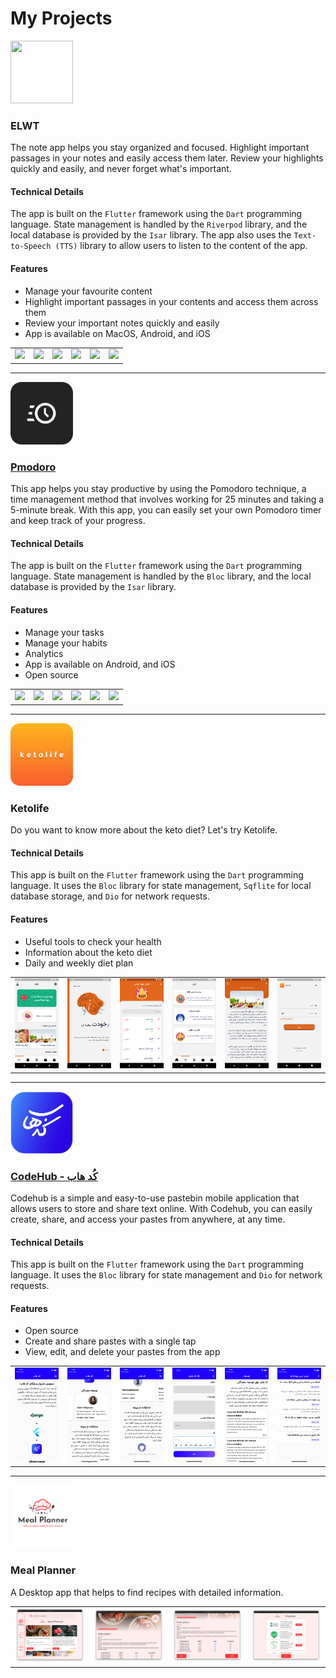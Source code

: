 # My Projects

<img src="https://github.com/mahmoud-eslami/resume/assets/57481226/d30f8e2a-093e-4330-bd0b-f3cf3016023f" width="100" height="100">

### ELWT
The note app helps you stay organized and focused. Highlight important passages in your notes and easily access them later. Review your highlights quickly and easily, and never forget what's important.

#### Technical Details

The app is built on the `Flutter` framework using the `Dart` programming language. State management is handled by the `Riverpod` library, and the local database is provided by the `Isar` library. The app also uses the `Text-to-Speech (TTS)` library to allow users to listen to the content of the app.
 
#### Features
* Manage your favourite content
* Highlight important passages in your contents and access them across them
* Review your important notes quickly and easily
* App is available on MacOS, Android, and iOS

<table>
  <tr>
      <td>
        <img src="https://github.com/mahmoud-eslami/resume/assets/57481226/ffc72cd7-c8fb-4f82-b950-62c68dc616a1">
</td>
      <td>
        <img src="https://github.com/mahmoud-eslami/resume/assets/57481226/1be284cf-a072-4a1a-851c-dc5128d90b07">
</td>
      <td>
        <img src="https://github.com/mahmoud-eslami/resume/assets/57481226/b7355458-a6b1-4cc4-8d9a-27f151425a9b">
</td>
      <td>
        <img src="https://github.com/mahmoud-eslami/resume/assets/57481226/abb21000-e5cf-4317-bac3-6136b84a76d7">
</td>
      <td>
        <img src="https://github.com/mahmoud-eslami/resume/assets/57481226/30e45b75-bdab-4cd2-8835-377031241728">
</td>
      <td>
        <img src="https://github.com/mahmoud-eslami/resume/assets/57481226/6f2f0984-994d-4eba-8b30-b10c6ebd1644">
</td>
  </tr>
</table>

---

<img src="https://raw.githubusercontent.com/mahmoud-eslami/resume/hide-contribute/pmodoro/app_icon.png" width="100" height="100">

### [Pmodoro](https://github.com/time-mastery/pmodoro-application)
This app helps you stay productive by using the Pomodoro technique, a time management method that
involves working for 25 minutes and taking a 5-minute break. With this app, you can easily set your
own Pomodoro timer and keep track of your progress.

#### Technical Details

The app is built on the `Flutter` framework using the `Dart` programming language. State management is handled by the `Bloc` library, and the local database is provided by the `Isar` library.
 
#### Features
* Manage your tasks
* Manage your habits
* Analytics
* App is available on Android, and iOS
* Open source

<table>
  <tr>
    <td><img src="https://github.com/time-mastery/pmodoro-application/assets/57481226/34afcd40-80e6-43f3-b696-c71fed6e4a4e"></td>
    <td><img src="https://github.com/time-mastery/pmodoro-application/assets/57481226/64bb95a2-3bf5-4201-bfec-6891815365ac"></td>
    <td><img src="https://github.com/time-mastery/pmodoro-application/assets/57481226/81e5ea74-2e2f-43e5-aa1b-e3a0109e324e"></td>
    <td><img src="https://github.com/time-mastery/pmodoro-application/assets/57481226/e6bd0447-5812-4ce0-8c3f-f0f65dd50df0"></td>
    <td><img src="https://github.com/time-mastery/pmodoro-application/assets/57481226/3a40ee91-e4eb-42da-b72a-b49838f9efab"></td>
    <td><img src="https://github.com/time-mastery/pmodoro-application/assets/57481226/7e41a009-bddd-48d3-8e4d-f8a1cac50a9a"></td>
  </tr>
</table>

---

<img src="https://raw.githubusercontent.com/mahmoud-eslami/resume/main/images/ketolife/ketoIcon.png" width="100" height="100">

### Ketolife
Do you want to know more about the keto diet? Let's try Ketolife.

#### Technical Details

This app is built on the `Flutter` framework using the `Dart` programming language. It uses the `Bloc` library for state management, `Sqflite` for local database storage, and `Dio` for network requests.
 
#### Features
* Useful tools to check your health
* Information about the keto diet
* Daily and weekly diet plan

<table>
  <tr>
    <td><img src="https://raw.githubusercontent.com/mahmoud-eslami/resume/main/images/ketolife/23.png"></td>
    <td><img src="https://raw.githubusercontent.com/mahmoud-eslami/resume/main/images/ketolife/26.png"></td>
    <td><img src="https://raw.githubusercontent.com/mahmoud-eslami/resume/main/images/ketolife/7.png"></td>
    <td><img src="https://raw.githubusercontent.com/mahmoud-eslami/resume/main/images/ketolife/13.png"></td>
    <td><img src="https://raw.githubusercontent.com/mahmoud-eslami/resume/main/images/ketolife/18.png"></td>
    <td><img src="https://raw.githubusercontent.com/mahmoud-eslami/resume/main/images/ketolife/21.png"></td>
  </tr>
</table>

---

<img src="https://raw.githubusercontent.com/codehub-ir/codehub-mobile/main/assets/images/logo.png" width="100" height="100">

### [CodeHub - کُد هاب](https://github.com/codehub-ir/codehub-mobile/edit/main/README.md)
Codehub is a simple and easy-to-use pastebin mobile application that allows users to store and share text online. With Codehub, you can easily create, share, and access your pastes from anywhere, at any time.

#### Technical Details

This app is built on the `Flutter` framework using the `Dart` programming language. It uses the `Bloc` library for state management and `Dio` for network requests.
 
#### Features
* Open source
* Create and share pastes with a single tap
* View, edit, and delete your pastes from the app

<table>
  <tr>
    <td><img src="https://raw.githubusercontent.com/codehub-ir/codehub-mobile/main/screen-shots/12.png"></td>
    <td><img src="https://raw.githubusercontent.com/codehub-ir/codehub-mobile/main/screen-shots/13.png"></td>
    <td><img src="https://raw.githubusercontent.com/codehub-ir/codehub-mobile/main/screen-shots/14.png"></td>
    <td><img src="https://raw.githubusercontent.com/codehub-ir/codehub-mobile/main/screen-shots/17.png"></td>
    <td><img src="https://raw.githubusercontent.com/codehub-ir/codehub-mobile/main/screen-shots/18.png"></td>
    <td><img src="https://raw.githubusercontent.com/codehub-ir/codehub-mobile/main/screen-shots/19.png"></td>
  </tr>
</table>

---

<img src="https://raw.githubusercontent.com/mahmoud-eslami/resume/main/images/meal%20planner/logo.png" width="100" height="100">

### Meal Planner
A Desktop app that helps to find recipes with detailed information.

<table>
  <tr>
    <td><img src="https://raw.githubusercontent.com/mahmoud-eslami/resume/main/images/meal%20planner/meal-planner-1.png"></td>
    <td><img src="https://raw.githubusercontent.com/mahmoud-eslami/resume/main/images/meal%20planner/meal-planner-2.png"></td>
    <td><img src="https://raw.githubusercontent.com/mahmoud-eslami/resume/main/images/meal%20planner/meal-planner-3.png"></td>
    <td><img src="https://raw.githubusercontent.com/mahmoud-eslami/resume/main/images/meal%20planner/meal-planner-4.png"></td>
  </tr>
</table>
